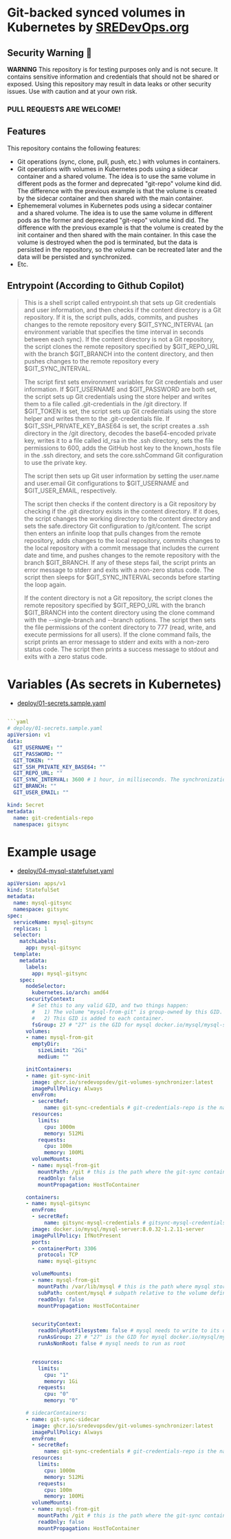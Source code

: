 # Git-backed synced volumes in Kubernetes by [SREDevOps.org](https://sredevops.org)

## Security Warning 🚨

**WARNING** This repository is for testing purposes only and is not secure. It contains sensitive information and credentials that should not be shared or exposed. Using this repository may result in data leaks or other security issues. Use with caution and at your own risk.

### PULL REQUESTS ARE WELCOME!

## Features

This repository contains the following features:

- Git operations (sync, clone, pull, push, etc.) with volumes in containers.
- Git operations with volumes in Kubernetes pods using a sidecar container and a shared volume. The idea is to use the same volume in different pods as the former and deprecated "git-repo" volume kind did. The difference with the previous example is that the volume is created by the sidecar container and then shared with the main container.
- Ephememeral volumes in Kubernetes pods using a sidecar container and a shared volume. The idea is to use the same volume in different pods as the former and deprecated "git-repo" volume kind did. The difference with the previous example is that the volume is created by the init container and then shared with the main container. In this case the volume is destroyed when the pod is terminated, but the data is persisted in the repository, so the volume can be recreated later and the data will be persisted and synchronized.
- Etc.

## Entrypoint (According to Github Copilot)

> This is a shell script called entrypoint.sh that sets up Git credentials and user information, and then checks if the content directory is a Git repository. If it is, the script pulls, adds, commits, and pushes changes to the remote repository every $GIT_SYNC_INTERVAL (an environment variable that specifies the time interval in seconds between each sync). If the content directory is not a Git repository, the script clones the remote repository specified by $GIT_REPO_URL with the branch $GIT_BRANCH into the content directory, and then pushes changes to the remote repository every $GIT_SYNC_INTERVAL.
>
> The script first sets environment variables for Git credentials and user information. If $GIT_USERNAME and $GIT_PASSWORD are both set, the script sets up Git credentials using the store helper and writes them to a file called .git-credentials in the /git directory. If $GIT_TOKEN is set, the script sets up Git credentials using the store helper and writes them to the .git-credentials file. If $GIT_SSH_PRIVATE_KEY_BASE64 is set, the script creates a .ssh directory in the /git directory, decodes the base64-encoded private key, writes it to a file called id_rsa in the .ssh directory, sets the file permissions to 600, adds the GitHub host key to the known_hosts file in the .ssh directory, and sets the core.sshCommand Git configuration to use the private key.
>
> The script then sets up Git user information by setting the user.name and user.email Git configurations to $GIT_USERNAME and $GIT_USER_EMAIL, respectively.
>
> The script then checks if the content directory is a Git repository by checking if the .git directory exists in the content directory. If it does, the script changes the working directory to the content directory and sets the safe.directory Git configuration to /git/content. The script then enters an infinite loop that pulls changes from the remote repository, adds changes to the local repository, commits changes to the local repository with a commit message that includes the current date and time, and pushes changes to the remote repository with the branch $GIT_BRANCH. If any of these steps fail, the script prints an error message to stderr and exits with a non-zero status code. The script then sleeps for $GIT_SYNC_INTERVAL seconds before starting the loop again.
> 
> If the content directory is not a Git repository, the script clones the remote repository specified by $GIT_REPO_URL with the branch $GIT_BRANCH into the content directory using the clone command with the --single-branch and --branch options. The script then sets the file permissions of the content directory to 777 (read, write, and execute permissions for all users). If the clone command fails, the script prints an error message to stderr and exits with a non-zero status code. The script then prints a success message to stdout and exits with a zero status code.

# Variables (As secrets in Kubernetes)

- [deploy/01-secrets.sample.yaml](deploy/01-secrets.sample.yaml)

```yaml

```yaml
# deploy/01-secrets.sample.yaml
apiVersion: v1
data:
  GIT_USERNAME: ""
  GIT_PASSWORD: ""
  GIT_TOKEN: ""
  GIT_SSH_PRIVATE_KEY_BASE64: ""
  GIT_REPO_URL: ""
  GIT_SYNC_INTERVAL: 3600 # 1 hour, in milliseconds. The synchronization interval is used to configure the synchronization process.
  GIT_BRANCH: ""
  GIT_USER_EMAIL: ""

kind: Secret
metadata:
  name: git-credentials-repo
  namespace: gitsync
```
# Example usage

- [deploy/04-mysql-statefulset.yaml](deploy/04-mysql-statefulset.yaml)

```yaml
apiVersion: apps/v1
kind: StatefulSet
metadata:
  name: mysql-gitsync
  namespace: gitsync
spec:
  serviceName: mysql-gitsync
  replicas: 1
  selector:
    matchLabels:
      app: mysql-gitsync
  template:
    metadata:
      labels:
        app: mysql-gitsync
    spec:
      nodeSelector:
        kubernetes.io/arch: amd64
      securityContext:
        # Set this to any valid GID, and two things happen:
        #   1) The volume "mysql-from-git" is group-owned by this GID.
        #   2) This GID is added to each container.
        fsGroup: 27 # "27" is the GID for mysql docker.io/mysql/mysql-server:8.0.32-1.2.11-server
      volumes:
      - name: mysql-from-git
        emptyDir:
          sizeLimit: "2Gi"
          medium: ""

      initContainers:
      - name: git-sync-init
        image: ghcr.io/sredevopsdev/git-volumes-synchronizer:latest
        imagePullPolicy: Always
        envFrom:
        - secretRef:
            name: git-sync-credentials # git-credentials-repo is the name of the secret containing the git credentials GITSYNC_PASSWORD and GITSYNC_USERNAME
        resources:
          limits:
            cpu: 1000m
            memory: 512Mi
          requests:
            cpu: 100m
            memory: 100Mi
        volumeMounts:
        - name: mysql-from-git
          mountPath: /git # this is the path where the git-sync container will store the mysql data
          readOnly: false
          mountPropagation: HostToContainer

      containers:
      - name: mysql-gitsync
        envFrom:
        - secretRef:
            name: gitsync-mysql-credentials # gitsync-mysql-credentials is the name of the secret containing the mysql credentials MYSQL_DATABASE, MYSQL_PASSWORD, MYSQL_ROOT_HOST, MYSQL_ROOT_PASSWORD, MYSQL_USER, MYSQL_USER_HOST
        image: docker.io/mysql/mysql-server:8.0.32-1.2.11-server
        imagePullPolicy: IfNotPresent
        ports:
        - containerPort: 3306
          protocol: TCP
          name: mysql-gitsync

        volumeMounts:
        - name: mysql-from-git
          mountPath: /var/lib/mysql # this is the path where mysql stores its data
          subPath: content/mysql # subpath relative to the volume defined in the container image and in this case a subfolder in the repo itself
          readOnly: false
          mountPropagation: HostToContainer


        securityContext:
          readOnlyRootFilesystem: false # mysql needs to write to its data directory
          runAsGroup: 27 # "27" is the GID for mysql docker.io/mysql/mysql-server:8.0.32-1.2.11-server
          runAsNonRoot: false # mysql needs to run as root


        resources:
          limits:
            cpu: "1"
            memory: 1Gi
          requests:
            cpu: "0"
            memory: "0"

      # sidecarContainers:
      - name: git-sync-sidecar
        image: ghcr.io/sredevopsdev/git-volumes-synchronizer:latest
        imagePullPolicy: Always
        envFrom:
        - secretRef:
            name: git-sync-credentials # git-credentials-repo is the name of the secret containing the git credentials GITSYNC_PASSWORD and GITSYNC_USERNAME
        resources:
          limits:
            cpu: 1000m
            memory: 512Mi
          requests:
            cpu: 100m
            memory: 100Mi
        volumeMounts:
        - name: mysql-from-git
          mountPath: /git # this is the path where the git-sync container will store the mysql data
          readOnly: false
          mountPropagation: HostToContainer
```
